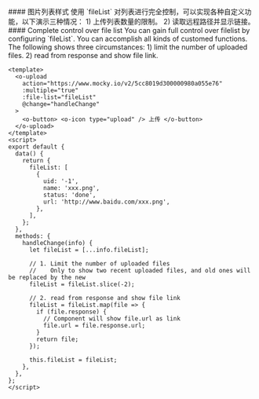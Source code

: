 <cn>
#### 图片列表样式
使用 `fileList` 对列表进行完全控制，可以实现各种自定义功能，以下演示三种情况：
1) 上传列表数量的限制。
2) 读取远程路径并显示链接。
</cn>

<us>
#### Complete control over file list
You can gain full control over filelist by configuring `fileList`. You can accomplish all kinds of customed functions. The following shows three circumstances:
1) limit the number of uploaded files.
2) read from response and show file link.
</us>

```vue
<template>
  <o-upload
    action="https://www.mocky.io/v2/5cc8019d300000980a055e76"
    :multiple="true"
    :file-list="fileList"
    @change="handleChange"
  >
    <o-button> <o-icon type="upload" /> 上传 </o-button>
  </o-upload>
</template>
<script>
export default {
  data() {
    return {
      fileList: [
        {
          uid: '-1',
          name: 'xxx.png',
          status: 'done',
          url: 'http://www.baidu.com/xxx.png',
        },
      ],
    };
  },
  methods: {
    handleChange(info) {
      let fileList = [...info.fileList];

      // 1. Limit the number of uploaded files
      //    Only to show two recent uploaded files, and old ones will be replaced by the new
      fileList = fileList.slice(-2);

      // 2. read from response and show file link
      fileList = fileList.map(file => {
        if (file.response) {
          // Component will show file.url as link
          file.url = file.response.url;
        }
        return file;
      });

      this.fileList = fileList;
    },
  },
};
</script>
```
